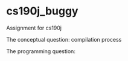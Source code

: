# cs190j_buggy
Assignment for cs190j

The conceptual question: compilation process

The programming question:
